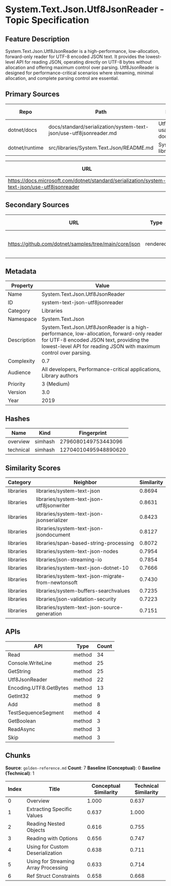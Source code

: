 # System.Text.Json.Utf8JsonReader - Topic Specification

## Feature Description

System.Text.Json.Utf8JsonReader is a high-performance, low-allocation, forward-only reader for UTF-8 encoded JSON text. It provides the lowest-level API for reading JSON, operating directly on UTF-8 bytes without allocation and offering maximum control over parsing. Utf8JsonReader is designed for performance-critical scenarios where streaming, minimal allocation, and complete parsing control are essential.

## Primary Sources

| Repo | Path | Description | Last Verified |
| --- | --- | --- | --- |
| dotnet/docs | docs/standard/serialization/system-text-json/use-utf8jsonreader.md | Utf8JsonReader usage documentation | |
| dotnet/runtime | src/libraries/System.Text.Json/README.md | System.Text.Json library README | |

| URL | Type | Description | Last Verified |
| --- | --- | --- | --- |
| https://docs.microsoft.com/dotnet/standard/serialization/system-text-json/use-utf8jsonreader | rendered | Utf8JsonReader documentation | |

## Secondary Sources

| URL | Type | Description | Last Verified |
| --- | --- | --- | --- |
| https://github.com/dotnet/samples/tree/main/core/json | rendered | Official JSON samples repository | |

## Metadata

| Property | Value |
| --- | --- |
| Name | System.Text.Json.Utf8JsonReader |
| ID | system-text-json-utf8jsonreader |
| Category | Libraries |
| Namespace | System.Text.Json |
| Description | System.Text.Json.Utf8JsonReader is a high-performance, low-allocation, forward-only reader for UTF-8 encoded JSON text, providing the lowest-level API for reading JSON with maximum control over parsing. |
| Complexity | 0.7 |
| Audience | All developers, Performance-critical applications, Library authors |
| Priority | 3 (Medium) |
| Version | 3.0 |
| Year | 2019 |

## Hashes

| Name | Kind | Fingerprint |
|------|------|-------------|
| overview | simhash | 2796080149753443096 |
| technical | simhash | 12704010495948890620 |

## Similarity Scores

| Category | Neighbor | Similarity |
|----------|----------|------------|
| libraries | libraries/system-text-json | 0.8694 |
| libraries | libraries/system-text-json-utf8jsonwriter | 0.8631 |
| libraries | libraries/system-text-json-jsonserializer | 0.8423 |
| libraries | libraries/system-text-json-jsondocument | 0.8127 |
| libraries | libraries/span-based-string-processing | 0.8072 |
| libraries | libraries/system-text-json-nodes | 0.7954 |
| libraries | libraries/json-streaming-io | 0.7854 |
| libraries | libraries/system-text-json-dotnet-10 | 0.7666 |
| libraries | libraries/system-text-json-migrate-from-newtonsoft | 0.7430 |
| libraries | libraries/system-buffers-searchvalues | 0.7235 |
| libraries | libraries/json-validation-security | 0.7223 |
| libraries | libraries/system-text-json-source-generation | 0.7151 |

## APIs

| API | Type | Count |
|-----|------|-------|
| Read | method | 34 |
| Console.WriteLine | method | 25 |
| GetString | method | 25 |
| Utf8JsonReader | method | 22 |
| Encoding.UTF8.GetBytes | method | 13 |
| GetInt32 | method | 9 |
| Add | method | 8 |
| TestSequenceSegment | method | 4 |
| GetBoolean | method | 3 |
| ReadAsync | method | 3 |
| Skip | method | 3 |

## Chunks

**Source**: `golden-reference.md`
**Count**: 7
**Baseline (Conceptual)**: 0
**Baseline (Technical)**: 1

| Index | Title | Conceptual Similarity | Technical Similarity |
|-------|-------|----------------------|---------------------|
| 0 | Overview | 1.000 | 0.637 |
| 1 | Extracting Specific Values | 0.637 | 1.000 |
| 2 | Reading Nested Objects | 0.616 | 0.755 |
| 3 | Reading with Options | 0.656 | 0.747 |
| 4 | Using for Custom Deserialization | 0.638 | 0.711 |
| 5 | Using for Streaming Array Processing | 0.633 | 0.714 |
| 6 | Ref Struct Constraints | 0.658 | 0.668 |
